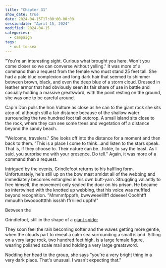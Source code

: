 ```yaml
---
title: "Chapter 31"
show_date: true
date: 2024-04-15T17:00:00-00:00
sessiondate: "April 15, 2024"
modified: 2024-04-15
categories:
  - campaign
tags:
  - out-to-sea
---
```


"You're an interesting sight. Curious what brought you here. Won't you come closer
so we can converse without yelling." It was more of a command than a request
from the female who must stand 25 feet tall. She had a pale blue complexion
and long dark hair that seemed to shimmer between brown, black, and even
the deep blue of a storm cloud. Dressed in leather armor that had obviously seen its
fair share of use in battle and casually holding a massive greatsword, with the point
resting on the ground, she was one to be careful around.

Cap'n Don pulls the Iron Vulture as close as he can to the giant rock she sits
atop of, although still a fair distance because of the shallow water surrounding
the two hundred foot tall outcrop. A small island sits close to the rock, where they
can see some trees and vegetation off a distance beyond the sandy beach.

"Welcome, travelers." She looks off into the distance for a moment and then back
to them. "This is a place I come to think...and listen to the stars speak. That is,
if they choose to. Their nature can be...fickle, to say the least. As I said,
you surprise me with your presence. Do tell." Again, it was more of a command than
a request.

Intrigued by the events, Grindlefoot returns to his halfling form. Unfortunately,
he's still up on the bow mast amidst all of the webbing and immediately becomes
entangled in his own butt-yarn. Struggling valiantly to free himself, the movement
only sealed the door on his prison. He became so intertwined with the knotted up
webbing, that his voice was muffled beyond recognition. "Mmmmfpppfh, bwwweeelllfff
ddeeee! Ooohhfff mmuuhh bwooootttthh issshh ffrriiied uppfh!"

Between the 


Grindlefoot, still in the shape of a [giant spider](https://www.dndbeyond.com/monsters/16895-giant-spider)








They soon feel the rain becoming softer and the waves getting more gentle, when the
clouds part to reveal a calm sea surrounding a small island. Sitting on a very large
rock, two hundred feet high, is a large female figure, wearing polished scale mail
and holding a very large greatsword.

Nodding her head to the group, she says "you're a very bright thing in a very dark
place. That's unusual. I wasn't expecting that."

<!--
I THINK THIS GOES IN THE NEXT CHAPTER?

With an almost imperceptible wink
and smirk to Mond, the captain turns to the main mast and shouts up at Gven, currently on
watch in the crow's nest. "What do you see out off in the distance, barbarian?" 

With her gained experience and because she follows the
[Path of the Totem Warrior](https://dnd5e.wikidot.com/barbarian:totem-warrior), Gven has adopted
the Eagle's Aspect of the Beast that allows her to see 1 mile away as though it were only
100 feet. Not even having to squint, she sees heavy storm clouds blocking the light and pummeling
the sea with rains in the direction they're headed. It's unavoidable, unless they turn around
and head back to where they came from.
-->

<!-- NOTES -->

<!-- em dash: — | kebyoard shortcut = Option + Shift + Dash (-) -->
<!-- https://oatcookies.neocities.org/dndmoney to convert copper, silver, gold, and more into CP -->
<!--
  Lists of spells for the classes:
    - Cleric spells: https://www.dndbeyond.com/spells/class/cleric 
    - Druid spells: https://www.dndbeyond.com/spells/class/druid
    - Sorcerer spells: https://www.dndbeyond.com/spells/class/sorcerer
  Monsters: https://www.dndbeyond.com/monsters
-->
<!-- Directions on a boat:
  Port = left side
  Starboard = right side
  Bow = front
  Aft = back (inside the ship, on board)
  Stern = back (outside, offboard)
-->

